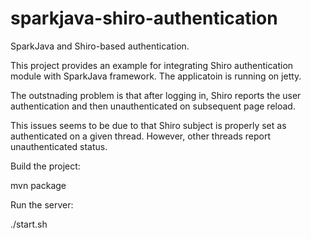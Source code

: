 # sparkjava-shiro-authentication
SparkJava and Shiro-based authentication.


This project provides an example for integrating Shiro authentication module with SparkJava framework. The applicatoin is running on jetty.

The outstnading problem is that after logging in, Shiro reports the user authentication and then unauthenticated on subsequent page reload. 

This issues seems to be due to that Shiro subject is properly set as authenticated on a given thread. However, other threads report unauthenticated status. 



Build the project:

mvn package



Run the server:

./start.sh
